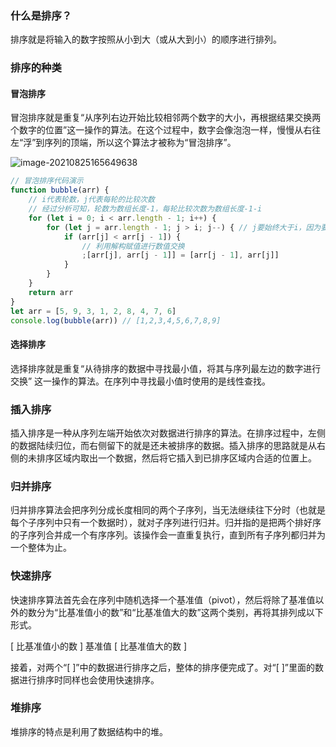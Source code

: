### 什么是排序？

排序就是将输入的数字按照从小到大（或从大到小）的顺序进行排列。

### 排序的种类

#### 冒泡排序

冒泡排序就是重复“从序列右边开始比较相邻两个数字的大小，再根据结果交换两个数字的位置”这一操作的算法。在这个过程中，数字会像泡泡一样，慢慢从右往左“浮”到序列的顶端，所以这个算法才被称为“冒泡排序”。

![image-20210825165649638](C:\Users\chenlim\AppData\Roaming\Typora\typora-user-images\image-20210825165649638.png)

```javascript
// 冒泡排序代码演示
function bubble(arr) {
	// i代表轮数，j代表每轮的比较次数
	// 经过分析可知，轮数为数组长度-1，每轮比较次数为数组长度-1-i
	for (let i = 0; i < arr.length - 1; i++) {
		for (let j = arr.length - 1; j > i; j--) { // j要始终大于i，因为要和前面的数比较(j-1)
			if (arr[j] < arr[j - 1]) {
				// 利用解构赋值进行数值交换
				;[arr[j], arr[j - 1]] = [arr[j - 1], arr[j]]
			}
		}
	}
	return arr
}
let arr = [5, 9, 3, 1, 2, 8, 4, 7, 6]
console.log(bubble(arr)) // [1,2,3,4,5,6,7,8,9]
```



#### 选择排序

选择排序就是重复“从待排序的数据中寻找最小值，将其与序列最左边的数字进行交换” 这一操作的算法。在序列中寻找最小值时使用的是线性查找。


### 插入排序

插入排序是一种从序列左端开始依次对数据进行排序的算法。在排序过程中，左侧的数据陆续归位，而右侧留下的就是还未被排序的数据。插入排序的思路就是从右侧的未排序区域内取出一个数据，然后将它插入到已排序区域内合适的位置上。 

### 归并排序

归并排序算法会把序列分成长度相同的两个子序列，当无法继续往下分时（也就是每个子序列中只有一个数据时），就对子序列进行归并。归并指的是把两个排好序的子序列合并成一个有序序列。该操作会一直重复执行，直到所有子序列都归并为一个整体为止。

### 快速排序

快速排序算法首先会在序列中随机选择一个基准值（pivot），然后将除了基准值以外的数分为“比基准值小的数”和“比基准值大的数”这两个类别，再将其排列成以下形式。

[ 比基准值小的数 ] 基准值 [ 比基准值大的数 ]

接着，对两个“[ ]”中的数据进行排序之后，整体的排序便完成了。对“[ ]”里面的数据进行排序时同样也会使用快速排序。

### 堆排序

堆排序的特点是利用了数据结构中的堆。
